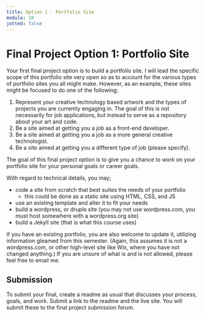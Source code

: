 ```yaml
---
title: Option 1 - Portfolio Site
module: 10
jotted: false
---
```


# Final Project Option 1: Portfolio Site

Your first final project option is to build a portfolio site. I will lead the specific scope of this portfolio site very open so as to account for the various types of portfolio sites you all might make. However, as an example, these sites might be focused to do one of the following;

1. Represent your creative technology based artwork and the types of projects you are currently engaging in. The goal of this is not necessarily for job applications, but instead to serve as a repository about your art and code.
2. Be a site aimed at getting you a job as a front-end developer.
3. Be a site aimed at getting you a job as a more general creative technologist.
4. Be a site aimed at getting you a different type of job (please specify).


The goal of this final project option is to give you a chance to work on your portfolio site for your personal goals or career goals.

With regard to technical details, you may;

- code a site from scratch that best suites the needs of your portfolio
    - this could be done as a static site using HTML, CSS, and JS
- use an existing template and alter it to fit your needs
- build a wordpress, or druple site (you may not use wordpress.com, you must host somewhere with a wordpress.org site)
- build a Jekyll site (that is what this course uses)

If you have an existing portfolio, you are also welcome to update it, utilizing information gleamed from this semester. (Again, this assumes it is not a wordpress.com, or other high-level site like Wix, where you have not changed anything.) If you are unsure of what is and is not allowed, please feel free to email me.

## Submission

To submit your final, create a readme as usual that discusses your process, goals, and work. Submit a link to the readme and the live site. You will submit these to the final project submission forum.
